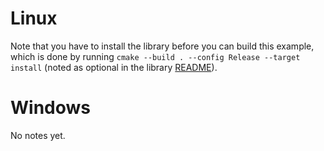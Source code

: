# Linux

Note that you have to install the library before you can build this example,
which is done by running `cmake --build . --config Release --target install`
(noted as optional in the library [README](../../README.md#building)).

# Windows

No notes yet.
